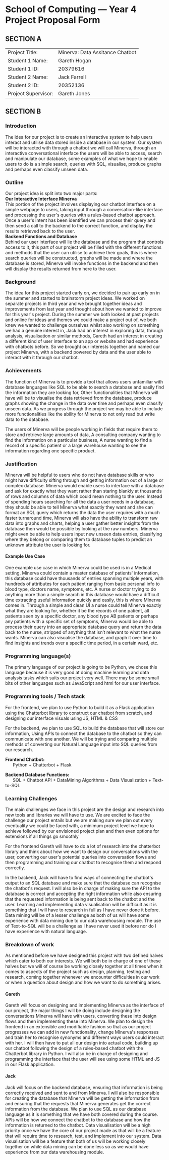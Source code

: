 # School of Computing &mdash; Year 4 Project Proposal Form

## SECTION A

|                     |                   |
|---------------------|-------------------|
|Project Title: | Minerva: Data Assitance Chatbot |
|Student 1 Name: | Gareth Hogan |
|Student 1 ID: | 20379616 |
|Student 2 Name:  | Jack Farrell |
|Student 2 ID: | 20352136|
|Project Supervisor: | Gareth Jones |

## SECTION B

### Introduction

The idea for our project is to create an interactive system to help users interact and utilise data stored inside a database in our system. Our system will be interacted with through a chatbot we will call Minerva, through an interactive conversational interface the users will be able to access, search and manipulate our database, some examples of what we hope to enable users to do is a simple search, queries with SQL, visualise, produce graphs and perhaps even classify unseen data.

### Outline

Our project idea is split into two major parts:<br>
**Our Interactive Interface Minerva**<br>
This portion of the project involves displaying our chatbot interface on a simple webpage to users, taking input through a conversation-like interface and processing the user's queries with a rules-based chatbot approach. Once a user's intent has been identified we can process their query and then send a call to the backend to the correct function, and display the results retrieved back to the user.<br>
**Backend Functions and Database**<br>
Behind our user interface will lie the database and the program that controls access to it, this part of our project will be filled with the different functions and methods that the user can utilise to achieve their goals, this is where search queries will be constructed, graphs will be made and where the database is stored, Minerva will invoke functions in the backend and then will display the results returned from here to the user.

### Background

The idea for this project started early on, we decided to pair up early on in the summer and started to brainstorm project ideas. We worked on separate projects in third year and we brought together ideas and improvements from last year and thought about how we wanted to improve for this year's project. During the summer we both looked at past projects and online for ideas and themes we could make a project out of, we both knew we wanted to challenge ourselves whilst also working on something we had a genuine interest in, Jack had an interest in exploring data, through analysis, visualisation or similar methods, Gareth had an interest in creating a different kind of user interface to an app or website and had experience with chatbots before. So we brought our interests together and named our project Minerva, with a backend powered by data and the user able to interact with it through our chatbot.

### Achievements

The function of Minerva is to provide a tool that allows users unfamiliar with database languages like SQL to be able to search a database and easily find the information they are looking for, Other functionalities that Minerva will have will be to visualise the data retrieved from the database, produce graphs showing the change in the data over time and perhaps even classify unseen data. As we progress through the project we may be able to include more functionalities like the ability for Minerva to not only read but write data to the database.

The users of Minerva will be people working in fields that require them to store and retrieve large amounts of data, A consulting company wanting to find the information on a particular business, A nurse wanting to find a record of a specific patient or a large warehouse wanting to see the information regarding one specific product.

### Justification

Minerva will be helpful to users who do not have database skills or who might have difficulty sifting through and getting information out of a large or complex database. Minerva would enable users to interface with a database and ask for exactly what they want rather than staring blankly at thousands of rows and columns of data which could mean nothing to the user. Instead of spending hours searching for all the data a user needs in a database, they should be able to tell Minerva what exactly they want and she can format an SQL query which returns the data the user requires with a much faster turnaround time, Minerva will also have the ability to transform raw data into graphs and charts, helping a user gather better insights from the database then would be possible by looking at the raw numbers. Minerva might even be able to help users input new unseen data entries, classifying where they belong or comparing them to database tuples to predict an unknown attribute the user is looking for.

#### Example Use Case

One example use case in which Minerva could be used is in a Medical setting, Minerva could contain a master database of patients' information, this database could have thousands of entries spanning multiple years, with hundreds of attributes for each patient ranging from basic personal info to blood type, doctors name, symptoms, etc. A nurse or doctor trying to do anything more than a simple search in this database would have a difficult time extracting useful information quickly and easily, this is where Minerva comes in. Through a simple and clean UI a nurse could tell Minerva exactly what they are looking for, whether it be the records of one patient, all patients seen by a specific doctor, any blood type AB patients or perhaps any patients with a specific set of symptoms, Minerva would be able to process their query into an appropriate database query and return the data back to the nurse, stripped of anything that isn’t relevant to what the nurse wants. Minerva can also visualise the database, and graph it over time to find insights and trends over a specific time period, in a certain ward, etc. 

### Programming language(s)

The primary language of our project is going to be Python, we chose this language because it is very good at doing machine learning and data analysis tasks which suits our project very well. There may be some small bits of other languages such as JavaScript and html for our user interface.

### Programming tools / Tech stack

For the frontend, we plan to use Python to build it as a Flask application using the Chatterbot library to construct our chatbot from scratch, and designing our interface visuals using JS, HTML & CSS

For the backend, we plan to use SQL to build the database that will store our information, Using APIs to connect the database to the chatbot so they can communicate with one another. We will be trying and comparing multiple methods of converting our Natural Language input into SQL queries from our research.

**Frontend Chatbot:**<br>
&nbsp;&nbsp;&nbsp;&nbsp;&nbsp;&nbsp;Python + Chatterbot + Flask
	
**Backend Database Functions:**<br>
&nbsp;&nbsp;&nbsp;&nbsp;&nbsp;&nbsp;SQL + Chatbot API + DataMining Algorithms + Data Visualization + Text-to-SQL


### Learning Challenges

The main challenges we face in this project are the design and research into new tools and libraries we will have to use. We are excited to face the challenge our project entails but we are making sure we plan out every eventuality we could be faced with, a minimum project level we hope to achieve followed by our envisioned project plan and then even options for extensions if all things go smoothly

For the frontend Gareth will have to do a lot of research into the chatterbot library and think about how we want to design our conversations with the user, converting our user's potential queries into conversation flows and then programming and training our chatbot to recognise them and respond correctly.

In the backend, Jack will have to find ways of connecting the chatbot's output to an SQL database and make sure that the database can recognise the chatbot's request. I will also be in charge of making sure the API to the database is correct and accepting the right information while also ensuring that the requested information is being sent back to the chatbot and the user. Learning and implementing data visualisation will be difficult as it is something that I will have to research in full as I have never done it before. Data mining will be of a lesser challenge as both of us will have some experience with data mining due to our data warehousing module. The use of Text-to-SQL will be a challenge as I have never used it before nor do I have experience with natural language.

### Breakdown of work

As mentioned before we have designed this project with two defined halves which cater to both our interests. We will both be in charge of one of these halves but we will of course be working closely together at all times when it comes to aspects of the project such as design, planning, testing and research, coming together whenever we encounter difficulties in our work or when a question about design and how we want to do something arises.

#### Gareth

Gareth will focus on designing and implementing Minerva as the interface of our project, the major things I will be doing include designing the conversations Minerva will have with users, converting these into design flows and then implementing these into Minerva. We plan to design the frontend in an extensible and modifiable fashion so that as our project progresses we can add in new functionality, change Minerva's responses and train her to recognise synonyms and different ways users could interact with her. I will then have to put all our design into actual code, building up our chatbot following the design of a rules-based chatbot with the Chatterbot library in Python. I will also be in charge of designing and programming the interface that the user will see using some HTML and JS in our Flask application.

#### Jack

Jack will focus on the backend database, ensuring that information is being correctly received and sent to and from Minerva. I will also be responsible for creating the database that Minerva will be getting the information from and ensuring that the requests that Minerva generates get the correct information from the database. We plan to use SQL as our database language as it is something that we have both covered during the course. APIs will be how we connect the chatbot to the database and how the information is returned to the chatbot. Data visualisation will be a high priority once we have the core of our project made as that will be a feature that will require time to research, test, and implement into our system. Data visualisation will be a feature that both of us will be working closely together on while data mining can be done less so as we would have experience from our data warehousing module.
